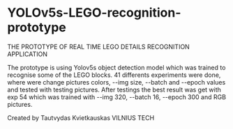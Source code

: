 # YOLOv5s-LEGO-recognition-prototype

 THE PROTOTYPE OF REAL TIME LEGO DETAILS RECOGNITION APPLICATION

The prototype is using Yolov5s object detection model which was trained to recognise some of the LEGO blocks. 41 differents experiments were done, where were change pictures colors, --img size, --batch and --epoch values and tested with testing pictures. After testings the best result was get with exp 54 which was trained with --img 320, --batch 16, --epoch 300 and RGB pictures.

Created by Tautvydas Kvietkauskas VILNIUS TECH
